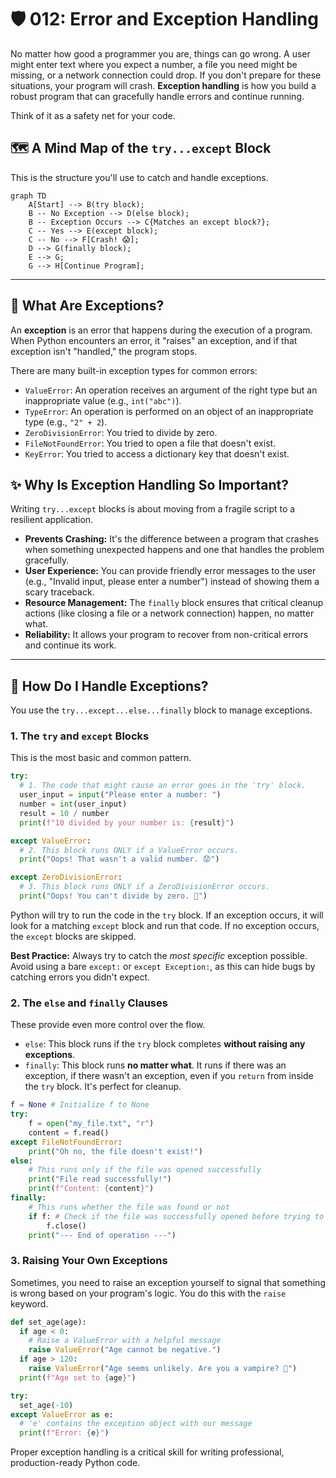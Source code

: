 # 🛡️ 012: Error and Exception Handling

No matter how good a programmer you are, things can go wrong. A user might enter text where you expect a number, a file you need might be missing, or a network connection could drop. If you don't prepare for these situations, your program will crash. **Exception handling** is how you build a robust program that can gracefully handle errors and continue running.

Think of it as a safety net for your code.

## 🗺️ A Mind Map of the `try...except` Block

This is the structure you'll use to catch and handle exceptions.

```mermaid
graph TD
    A[Start] --> B(try block);
    B -- No Exception --> D(else block);
    B -- Exception Occurs --> C{Matches an except block?};
    C -- Yes --> E(except block);
    C -- No --> F[Crash! 😱];
    D --> G(finally block);
    E --> G;
    G --> H[Continue Program];
```

---

## 🤔 What Are Exceptions?

An **exception** is an error that happens during the execution of a program. When Python encounters an error, it "raises" an exception, and if that exception isn't "handled," the program stops.

There are many built-in exception types for common errors:
*   `ValueError`: An operation receives an argument of the right type but an inappropriate value (e.g., `int("abc")`).
*   `TypeError`: An operation is performed on an object of an inappropriate type (e.g., `"2" + 2`).
*   `ZeroDivisionError`: You tried to divide by zero.
*   `FileNotFoundError`: You tried to open a file that doesn't exist.
*   `KeyError`: You tried to access a dictionary key that doesn't exist.

## ✨ Why Is Exception Handling So Important?

Writing `try...except` blocks is about moving from a fragile script to a resilient application.

*   **Prevents Crashing:** It's the difference between a program that crashes when something unexpected happens and one that handles the problem gracefully.
*   **User Experience:** You can provide friendly error messages to the user (e.g., "Invalid input, please enter a number") instead of showing them a scary traceback.
*   **Resource Management:** The `finally` block ensures that critical cleanup actions (like closing a file or a network connection) happen, no matter what.
*   **Reliability:** It allows your program to recover from non-critical errors and continue its work.

---

## 🚀 How Do I Handle Exceptions?

You use the `try...except...else...finally` block to manage exceptions.

### 1. The `try` and `except` Blocks

This is the most basic and common pattern.

```python
try:
  # 1. The code that might cause an error goes in the 'try' block.
  user_input = input("Please enter a number: ")
  number = int(user_input)
  result = 10 / number
  print(f"10 divided by your number is: {result}")

except ValueError:
  # 2. This block runs ONLY if a ValueError occurs.
  print("Oops! That wasn't a valid number. 😟")

except ZeroDivisionError:
  # 3. This block runs ONLY if a ZeroDivisionError occurs.
  print("Oops! You can't divide by zero. 🚫")
```
Python will try to run the code in the `try` block. If an exception occurs, it will look for a matching `except` block and run that code. If no exception occurs, the `except` blocks are skipped.

**Best Practice:** Always try to catch the *most specific* exception possible. Avoid using a bare `except:` or `except Exception:`, as this can hide bugs by catching errors you didn't expect.

### 2. The `else` and `finally` Clauses

These provide even more control over the flow.

*   `else`: This block runs if the `try` block completes **without raising any exceptions**.
*   `finally`: This block runs **no matter what**. It runs if there was an exception, if there wasn't an exception, even if you `return` from inside the `try` block. It's perfect for cleanup.

```python
f = None # Initialize f to None
try:
    f = open("my_file.txt", "r")
    content = f.read()
except FileNotFoundError:
    print("Oh no, the file doesn't exist!")
else:
    # This runs only if the file was opened successfully
    print("File read successfully!")
    print(f"Content: {content}")
finally:
    # This runs whether the file was found or not
    if f: # Check if the file was successfully opened before trying to close it
        f.close()
    print("--- End of operation ---")
```

### 3. Raising Your Own Exceptions

Sometimes, you need to raise an exception yourself to signal that something is wrong based on your program's logic. You do this with the `raise` keyword.

```python
def set_age(age):
  if age < 0:
    # Raise a ValueError with a helpful message
    raise ValueError("Age cannot be negative.")
  if age > 120:
    raise ValueError("Age seems unlikely. Are you a vampire? 🧛")
  print(f"Age set to {age}")

try:
  set_age(-10)
except ValueError as e:
  # 'e' contains the exception object with our message
  print(f"Error: {e}")
```

Proper exception handling is a critical skill for writing professional, production-ready Python code.
